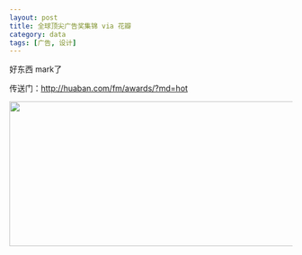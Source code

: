 ```yaml
---
layout: post
title: 全球顶尖广告奖集锦 via 花瓣
category: data
tags: [广告, 设计]
---
```


好东西 mark了

传送门：<a href="http://huaban.com/fm/awards/?md=hot">http://huaban.com/fm/awards/?md=hot</a>

<img class="aligncenter" src="http://img13.poco.cn/mypoco/myphoto/20120803/01/6475791820120803011829062.jpg" alt="" width="550" height="258" />

